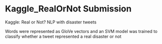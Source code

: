 # Kaggle_RealOrNot Submission
Kaggle: Real or Not? NLP with disaster tweets

Words were represented as GloVe vectors and an SVM model was trained to classify whether a tweet represented a real disaster or not
